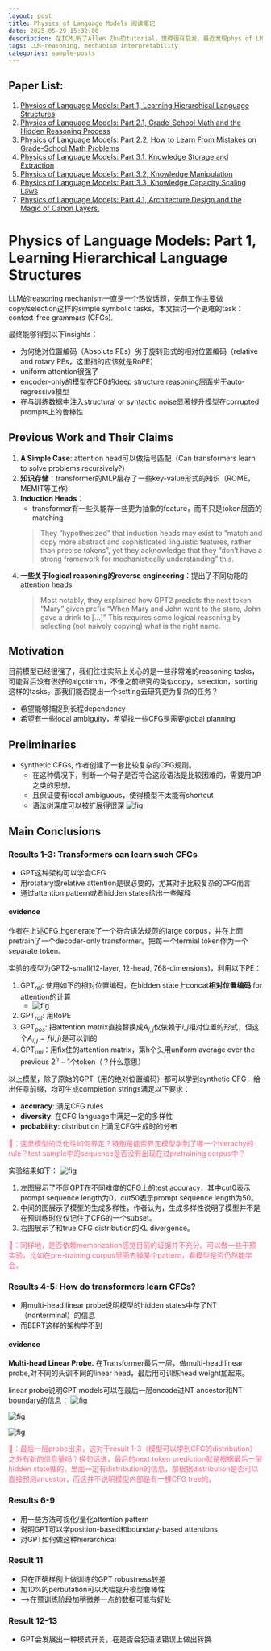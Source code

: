 ```yaml
---
layout: post
title: Physics of Language Models 阅读笔记
date: 2025-05-29 15:32:00
description: 在ICML听了Allen Zhu的tutorial，觉得很有启发，最近发现phys of LMs系列还在不断更新，写一篇阅读笔记系统整理一下。
tags: LLM-reasoning, mechanism interpretability
categories: sample-posts
---
```


## Paper List:
1. [Physics of Language Models: Part 1, Learning Hierarchical Language Structures](https://arxiv.org/abs/2305.13673)
2. [Physics of Language Models: Part 2.1, Grade-School Math and the Hidden Reasoning Process](https://openreview.net/forum?id=Tn5B6Udq3E)
3. [Physics of Language Models: Part 2.2, How to Learn From Mistakes on Grade-School Math Problems](https://arxiv.org/abs/2408.16293)
4. [Physics of Language Models: Part 3.1, Knowledge Storage and Extraction](https://arxiv.org/abs/2309.14316)
5. [Physics of Language Models: Part 3.2, Knowledge Manipulation](https://arxiv.org/abs/2309.14402)
6. [Physics of Language Models: Part 3.3, Knowledge Capacity Scaling Laws](https://arxiv.org/abs/2404.05405)
7. [Physics of Language Models: Part 4.1, Architecture Design and the Magic of Canon Layers.](https://ssrn.com/abstract=5240330)

# Physics of Language Models: Part 1, Learning Hierarchical Language Structures
LLM的reasoning mechanism一直是一个热议话题，先前工作主要做copy/selection这样的simple symbolic tasks，本文探讨一个更难的task：context-free grammars (CFGs).

最终能够得到以下insights：
* 为何绝对位置编码（Absolute PEs）劣于旋转形式的相对位置编码（relative and rotary PEs，这里指的应该就是RoPE）
* uniform attention很强了
* encoder-only的模型在CFG的deep structure reasoning层面劣于auto-regressive模型
* 在与训练数据中注入structural or syntactic noise显著提升模型在corrupted prompts上的鲁棒性

## Previous Work and Their Claims
1. **A Simple Case**: attention head可以做括号匹配（Can transformers learn to solve problems recursively?）
2. **知识存储**：transformer的MLP层存了一些key-value形式的知识（ROME，MEMIT等工作）
3. **Induction Heads**：
   * transformer有一些头能存一些更为抽象的feature，而不只是token层面的matching 
   > They “hypothesized” that induction heads may exist to “match and copy more abstract and sophisticated linguistic features, rather than precise tokens”, yet they acknowledge that they “don’t have a strong framework for mechanistically understanding” this.
4. **一些关于logical reasoning的reverse engineering**：提出了不同功能的attention heads
   > Most notably, they explained how GPT2 predicts the next token “Mary” given prefix “When Mary and John went to the store, John gave a drink to [...]” This requires some logical reasoning by selecting (not naively copying) what is the right name. 

## Motivation
目前模型已经很强了，我们往往实际上关心的是一些非常难的reasoning tasks，可能背后没有很好的algotirhm，不像之前研究的类似copy，selection，sorting这样的tasks。那我们能否提出一个setting去研究更为复杂的任务？
* 希望能够捕捉到长程dependency
* 希望有一些local ambiguity，希望找一些CFG是需要global planning

## Preliminaries
* synthetic CFGs, 作者创建了一套比较复杂的CFG规则。
  * 在这种情况下，判断一个句子是否符合这段语法是比较困难的，需要用DP之类的思想。
  * 且保证要有local ambiguous，使得模型不太能有shortcut
  * 语法树深度可以被扩展得很深
   ![fig](./20250529_phys_of_llm/cfg.png) 

## Main Conclusions
### Results 1-3: Transformers can learn such CFGs
* GPT这种架构可以学会CFG
* 用rotatary或relative attention是很必要的，尤其对于比较复杂的CFG而言
* 通过attention pattern或者hidden states给出一些解释
#### evidence
作者在上述CFG上generate了一个符合语法规范的large corpus，并在上面pretrain了一个decoder-only transformer。把每一个termial token作为一个separate token。

实验的模型为GPT2-small(12-layer, 12-head, 768-dimensions)，利用以下PE：
1. $\text{GPT}_{rel}$: 使用如下的相对位置编码，在hidden state上concat**相对位置编码** for attention的计算
   * ![fig](./20250529_phys_of_llm/rel_pos.png)
2. $\text{GPT}_{rot}$: 用RoPE
3. $\text{GPT}_{pos}$: 把attention matrix直接替换成$A_{i,j}$仅依赖于$i,j$相对位置的形式，但这个$A_{i,j}=f(i,j)$是可以训的
4. $\text{GPT}_{uni}$：用fix住的attention matrix，第h个头用uniform average over the previous $2^h-1$个token（？什么意思）

以上模型，除了原始的GPT（用的绝对位置编码）都可以学到synthetic CFG，给出任意前缀，均可生成completion strings满足以下要求：
* **accuracy**: 满足CFG rules
* **diversity**: 在CFG language中满足一定的多样性
* **probability**: distribution上满足CFG生成时的分布

<font color=#FF6384>💭：这里模型的泛化性如何界定？特别是能否界定模型学到了哪一个hierachy的rule？test sample中的sequence是否没有出现在过pretraining corpus中？</font>

实验结果如下：
![fig](./20250529_phys_of_llm/result-1-3.png)
1. 左图展示了不同GPT在不同难度的CFG上的test accuracy，其中cut0表示prompt sequence length为0，cut50表示prompt sequence length为50。
2. 中间的图展示了模型的生成多样性，作者认为，生成多样性说明了模型并不是在预训练时仅仅记住了CFG的一个subset。
3. 右图展示了和true CFG distribution的KL divergence。

<font color=#FF6384>💭：同样地，是否依赖memorization感觉目前的证据并不充分。可以做一些干预实验，比如在pre-training corpus里面去掉某个pattern，看模型是否仍然能学会。</font>

### Results 4-5: How do transformers learn CFGs?
* 用multi-head linear probe说明模型的hidden states中存了NT（nonterminal）的信息
* 而BERT这样的架构学不到

#### evidence
**Multi-head Linear Probe.** 在Transformer最后一层，做multi-head linear probe,对不同的头训不同的linear head，最后用可训练head weight加起来。

linear probe说明GPT models可以在最后一层encode进NT ancestor和NT boundary的信息：
![fig](./20250529_phys_of_llm/result-4.png)

![fig](./20250529_phys_of_llm/result-5.png)

![fig](./20250529_phys_of_llm/result-5-2.png)

<font color=#FF6384>💭：最后一层probe出来，这对于result 1-3（模型可以学到CFG的distribution）之外有新的信息量吗？换句话说，最后的next token prediction就是根据最后一层hidden state做的，里面一定有distribution的信息，那根据distribution是否可以直接预测ancestor，而这并不说明模型内部是有一棵CFG tree的。</font>


### Results 6-9
* 用一些方法可视化/量化attention pattern
* 说明GPT可以学position-based和boundary-based attentions
* 对GPT如何做这种hierarchical
### Result 11
* 只在正确样例上做训练的GPT robustness较差
* 加10%的perbutation可以大幅提升模型鲁棒性
* -->在预训练阶段加稍微差一点的数据可能有好处
### Result 12-13
* GPT会发展出一种模式开关，在是否会犯语法错误上做出转换

